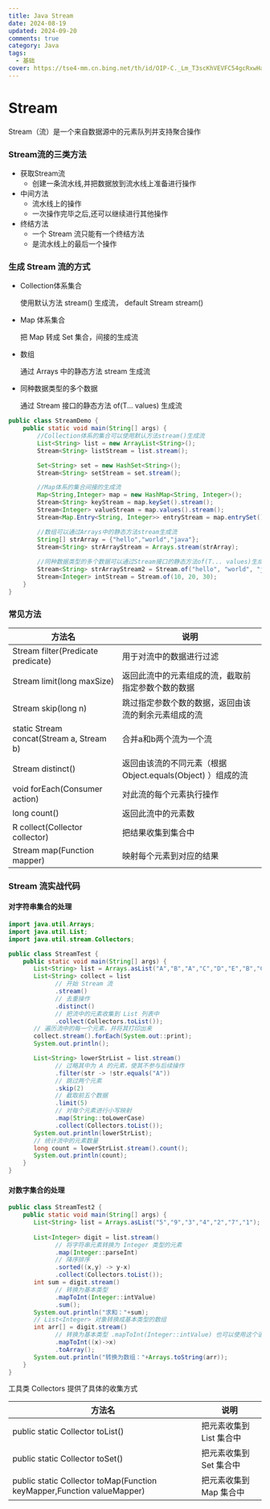 ```yaml
---
title: Java Stream
date: 2024-08-19
updated: 2024-09-20
comments: true
category: Java
tags:
  - 基础
cover: https://tse4-mm.cn.bing.net/th/id/OIP-C._Lm_T3scKhVEVFC54gcRxwHaE8?w=249&h=180&c=7&r=0&o=5&dpr=1.3&pid=1.7
---
```




# Stream

Stream（流）是一个来自数据源中的元素队列并支持聚合操作

### Stream流的三类方法

- 获取Stream流
  - 创建一条流水线,并把数据放到流水线上准备进行操作
- 中间方法
  - 流水线上的操作
  - 一次操作完毕之后,还可以继续进行其他操作
- 终结方法
  - 一个 Stream 流只能有一个终结方法
  - 是流水线上的最后一个操作

### 生成 Stream 流的方式

- Collection体系集合

  使用默认方法 stream() 生成流， default Stream<E> stream()

- Map 体系集合

  把 Map 转成 Set 集合，间接的生成流

- 数组

  通过 Arrays 中的静态方法 stream 生成流

- 同种数据类型的多个数据

  通过 Stream 接口的静态方法 of(T... values) 生成流



```java
public class StreamDemo {
    public static void main(String[] args) {
        //Collection体系的集合可以使用默认方法stream()生成流
        List<String> list = new ArrayList<String>();
        Stream<String> listStream = list.stream();

        Set<String> set = new HashSet<String>();
        Stream<String> setStream = set.stream();

        //Map体系的集合间接的生成流
        Map<String,Integer> map = new HashMap<String, Integer>();
        Stream<String> keyStream = map.keySet().stream();
        Stream<Integer> valueStream = map.values().stream();
        Stream<Map.Entry<String, Integer>> entryStream = map.entrySet().stream();

        //数组可以通过Arrays中的静态方法stream生成流
        String[] strArray = {"hello","world","java"};
        Stream<String> strArrayStream = Arrays.stream(strArray);
      
      	//同种数据类型的多个数据可以通过Stream接口的静态方法of(T... values)生成流
        Stream<String> strArrayStream2 = Stream.of("hello", "world", "java");
        Stream<Integer> intStream = Stream.of(10, 20, 30);
    }
}
```



### 常见方法

| 方法名                                          | 说明                                                       |
| ----------------------------------------------- | ---------------------------------------------------------- |
| Stream<T> filter(Predicate predicate)           | 用于对流中的数据进行过滤                                   |
| Stream<T> limit(long maxSize)                   | 返回此流中的元素组成的流，截取前指定参数个数的数据         |
| Stream<T> skip(long n)                          | 跳过指定参数个数的数据，返回由该流的剩余元素组成的流       |
| static <T> Stream<T> concat(Stream a, Stream b) | 合并a和b两个流为一个流                                     |
| Stream<T> distinct()                            | 返回由该流的不同元素（根据Object.equals(Object) ）组成的流 |
| void forEach(Consumer action)                   | 对此流的每个元素执行操作                                   |
| long count()                                    | 返回此流中的元素数                                         |
| R collect(Collector collector)                  | 把结果收集到集合中                                         |
| Stream<R> map(Function mapper)                  | 映射每个元素到对应的结果                                   |

### Stream 流实战代码

#### 对字符串集合的处理

```Java
import java.util.Arrays;
import java.util.List;
import java.util.stream.Collectors;

public class StreamTest {
    public static void main(String[] args) {
       List<String> list = Arrays.asList("A","B","A","C","D","E","B","C","D");
       List<String> collect = list
             // 开始 Stream 流
             .stream()
             // 去重操作
             .distinct()
             // 把流中的元素收集到 List 列表中
             .collect(Collectors.toList());
       // 遍历流中的每一个元素，并将其打印出来
       collect.stream().forEach(System.out::print);
       System.out.println();

       List<String> lowerStrList = list.stream()
             // 过略其中为 A 的元素，使其不参与后续操作
             .filter(str -> !str.equals("A"))
             // 跳过两个元素
             .skip(2)
             // 截取前五个数据
             .limit(5)
             // 对每个元素进行小写映射
             .map(String::toLowerCase)
             .collect(Collectors.toList());
       System.out.println(lowerStrList);
       // 统计流中的元素数量
       long count = lowerStrList.stream().count();
       System.out.println(count);
    }
}
```



#### 对数字集合的处理

```java
public class StreamTest2 {
    public static void main(String[] args) {
       List<String> list = Arrays.asList("5","9","3","4","2","7","1");
       
       List<Integer> digit = list.stream()
             // 将字符串元素转换为 Integer 类型的元素
             .map(Integer::parseInt)
             // 降序排序
             .sorted((x,y) -> y-x)
             .collect(Collectors.toList());
       int sum = digit.stream()
             // 转换为基本类型
             .mapToInt(Integer::intValue)
             .sum();
       System.out.println("求和："+sum);
       // List<Integer> 对象转换成基本类型的数组
       int arr[] = digit.stream()
             // 转换为基本类型 .mapToInt(Integer::intValue) 也可以使用这个语法
             .mapToInt((x)->x)
             .toArray();
       System.out.println("转换为数组："+Arrays.toString(arr));
    }
}
```

工具类 Collectors 提供了具体的收集方式

| 方法名                                                       | 说明                     |
| ------------------------------------------------------------ | ------------------------ |
| public static <T> Collector toList()                         | 把元素收集到 List 集合中 |
| public static <T> Collector toSet()                          | 把元素收集到 Set 集合中  |
| public static  Collector toMap(Function keyMapper,Function valueMapper) | 把元素收集到 Map 集合中  |

